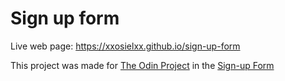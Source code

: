 # Sign up form

Live web page:
https://xxosielxx.github.io/sign-up-form

This project was made for [The Odin Project](https://www.theodinproject.com/about) in the [Sign-up Form](https://www.theodinproject.com/lessons/node-path-intermediate-html-and-css-sign-up-form)